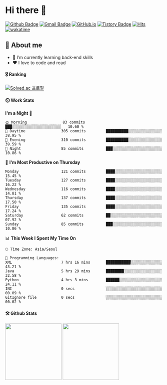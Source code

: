 # Hi there 👋
[![Github Badge](https://img.shields.io/badge/-uiw6unoh-grey?style=flat&logo=github&logoColor=white&link=https://github.com/uiw6unoh/)](https://www.github.com/uiw6unoh/) 
[![Gmail Badge](https://img.shields.io/badge/-uiw6unoh@naver.com-c14438?style=flat&logo=Gmail&logoColor=white&link=mailto:uiw6unoh@naver.com)](mailto:uiw6unoh@naver.com) 
[![GitHub.io](https://img.shields.io/badge/GitHub.io-orange?style=flat&logoColor=white)](https://uiw6unoh.github.io/)
[![Tistory Badge](https://img.shields.io/badge/Tech%20Blog-yellow?style=flat&logoColor=white)](https://#/)
[![Hits](https://hits.seeyoufarm.com/api/count/incr/badge.svg?url=https%3A%2F%2Fgithub.com%2Fuiw6unoh&count_bg=%2379C83D&title_bg=%23555555&icon=&icon_color=%23E7E7E7&title=hits&edge_flat=false)](https://hits.seeyoufarm.com)
[![wakatime](https://wakatime.com/badge/user/54252e40-b19e-45e1-9ec9-fb1c5a26c628.svg)](https://wakatime.com/@54252e40-b19e-45e1-9ec9-fb1c5a26c628)
<!-- [![Portfolio Badge](https://img.shields.io/badge/portfolio-web-blue?style=flat&link=https://github.com/uiw6unoh/)](https://github.com/uiw6unoh/)  -->

## 💬 About me
- 🌱 I’m currently learning back-end skills
- ❤️ I love to code and read


#### 🎖️ Ranking
[![Solved.ac 프로필](http://mazassumnida.wtf/api/v2/generate_badge?boj=uiw6unoh)](https://www.acmicpc.net/user/uiw6unoh)

#### ⏲️ Work Stats
<!--[![uiw6unoh's wakatime stats](https://github-readme-stats.vercel.app/api/wakatime?username=uiw6unoh)]-->

<!--START_SECTION:waka-->
**I'm a Night 🦉** 

```text
🌞 Morning                83 commits          ███░░░░░░░░░░░░░░░░░░░░░░   10.60 % 
🌆 Daytime                305 commits         ██████████░░░░░░░░░░░░░░░   38.95 % 
🌃 Evening                310 commits         ██████████░░░░░░░░░░░░░░░   39.59 % 
🌙 Night                  85 commits          ███░░░░░░░░░░░░░░░░░░░░░░   10.86 % 
```
📅 **I'm Most Productive on Thursday** 

```text
Monday                   121 commits         ████░░░░░░░░░░░░░░░░░░░░░   15.45 % 
Tuesday                  127 commits         ████░░░░░░░░░░░░░░░░░░░░░   16.22 % 
Wednesday                116 commits         ████░░░░░░░░░░░░░░░░░░░░░   14.81 % 
Thursday                 137 commits         ████░░░░░░░░░░░░░░░░░░░░░   17.50 % 
Friday                   135 commits         ████░░░░░░░░░░░░░░░░░░░░░   17.24 % 
Saturday                 62 commits          ██░░░░░░░░░░░░░░░░░░░░░░░   07.92 % 
Sunday                   85 commits          ███░░░░░░░░░░░░░░░░░░░░░░   10.86 % 
```


📊 **This Week I Spent My Time On** 

```text
🕑︎ Time Zone: Asia/Seoul

💬 Programming Languages: 
XML                      7 hrs 16 mins       ███████████░░░░░░░░░░░░░░   43.21 % 
Java                     5 hrs 29 mins       ████████░░░░░░░░░░░░░░░░░   32.58 % 
Python                   4 hrs 3 mins        ██████░░░░░░░░░░░░░░░░░░░   24.11 % 
INI                      0 secs              ░░░░░░░░░░░░░░░░░░░░░░░░░   00.09 % 
GitIgnore file           0 secs              ░░░░░░░░░░░░░░░░░░░░░░░░░   00.02 % 
```


<!--END_SECTION:waka-->

#### 🛠️ Github Stats <br/>
<p>
  <img height="180em" src="https://github-readme-stats-git-masterrstaa-rickstaa.vercel.app/api?username=uiw6unoh&show_icons=true&include_all_commits=true">
  <img height="180em" src="https://github-readme-stats-git-masterrstaa-rickstaa.vercel.app/api/top-langs/?username=uiw6unoh&layout=compact">
</p>

